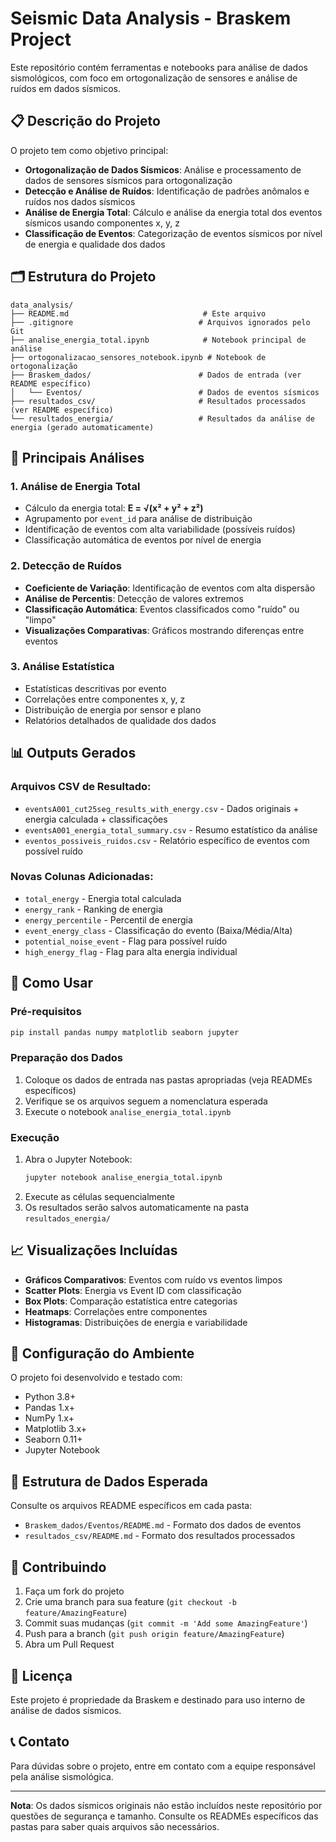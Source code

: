 # Seismic Data Analysis - Braskem Project

Este repositório contém ferramentas e notebooks para análise de dados sismológicos, com foco em ortogonalização de sensores e análise de ruídos em dados sísmicos.

## 📋 Descrição do Projeto

O projeto tem como objetivo principal:

- **Ortogonalização de Dados Sísmicos**: Análise e processamento de dados de sensores sísmicos para ortogonalização
- **Detecção e Análise de Ruídos**: Identificação de padrões anômalos e ruídos nos dados sísmicos
- **Análise de Energia Total**: Cálculo e análise da energia total dos eventos sísmicos usando componentes x, y, z
- **Classificação de Eventos**: Categorização de eventos sísmicos por nível de energia e qualidade dos dados

## 🗂️ Estrutura do Projeto

```
data_analysis/
├── README.md                              # Este arquivo
├── .gitignore                            # Arquivos ignorados pelo Git
├── analise_energia_total.ipynb            # Notebook principal de análise
├── ortogonalizacao_sensores_notebook.ipynb # Notebook de ortogonalização
├── Braskem_dados/                        # Dados de entrada (ver README específico)
│   └── Eventos/                          # Dados de eventos sísmicos
├── resultados_csv/                       # Resultados processados (ver README específico)
└── resultados_energia/                   # Resultados da análise de energia (gerado automaticamente)
```

## 🔬 Principais Análises

### 1. Análise de Energia Total
- Cálculo da energia total: **E = √(x² + y² + z²)**
- Agrupamento por `event_id` para análise de distribuição
- Identificação de eventos com alta variabilidade (possíveis ruídos)
- Classificação automática de eventos por nível de energia

### 2. Detecção de Ruídos
- **Coeficiente de Variação**: Identificação de eventos com alta dispersão
- **Análise de Percentis**: Detecção de valores extremos
- **Classificação Automática**: Eventos classificados como "ruído" ou "limpo"
- **Visualizações Comparativas**: Gráficos mostrando diferenças entre eventos

### 3. Análise Estatística
- Estatísticas descritivas por evento
- Correlações entre componentes x, y, z
- Distribuição de energia por sensor e plano
- Relatórios detalhados de qualidade dos dados

## 📊 Outputs Gerados

### Arquivos CSV de Resultado:
- `eventsA001_cut25seg_results_with_energy.csv` - Dados originais + energia calculada + classificações
- `eventsA001_energia_total_summary.csv` - Resumo estatístico da análise
- `eventos_possiveis_ruidos.csv` - Relatório específico de eventos com possível ruído

### Novas Colunas Adicionadas:
- `total_energy` - Energia total calculada
- `energy_rank` - Ranking de energia
- `energy_percentile` - Percentil de energia
- `event_energy_class` - Classificação do evento (Baixa/Média/Alta)
- `potential_noise_event` - Flag para possível ruído
- `high_energy_flag` - Flag para alta energia individual

## 🚀 Como Usar

### Pré-requisitos
```bash
pip install pandas numpy matplotlib seaborn jupyter
```

### Preparação dos Dados
1. Coloque os dados de entrada nas pastas apropriadas (veja READMEs específicos)
2. Verifique se os arquivos seguem a nomenclatura esperada
3. Execute o notebook `analise_energia_total.ipynb`

### Execução
1. Abra o Jupyter Notebook:
   ```bash
   jupyter notebook analise_energia_total.ipynb
   ```
2. Execute as células sequencialmente
3. Os resultados serão salvos automaticamente na pasta `resultados_energia/`

## 📈 Visualizações Incluídas

- **Gráficos Comparativos**: Eventos com ruído vs eventos limpos
- **Scatter Plots**: Energia vs Event ID com classificação
- **Box Plots**: Comparação estatística entre categorias
- **Heatmaps**: Correlações entre componentes
- **Histogramas**: Distribuições de energia e variabilidade

## 🔧 Configuração do Ambiente

O projeto foi desenvolvido e testado com:
- Python 3.8+
- Pandas 1.x+
- NumPy 1.x+
- Matplotlib 3.x+
- Seaborn 0.11+
- Jupyter Notebook

## 📁 Estrutura de Dados Esperada

Consulte os arquivos README específicos em cada pasta:
- `Braskem_dados/Eventos/README.md` - Formato dos dados de eventos
- `resultados_csv/README.md` - Formato dos resultados processados

## 🤝 Contribuindo

1. Faça um fork do projeto
2. Crie uma branch para sua feature (`git checkout -b feature/AmazingFeature`)
3. Commit suas mudanças (`git commit -m 'Add some AmazingFeature'`)
4. Push para a branch (`git push origin feature/AmazingFeature`)
5. Abra um Pull Request

## 📝 Licença

Este projeto é propriedade da Braskem e destinado para uso interno de análise de dados sísmicos.

## 📞 Contato

Para dúvidas sobre o projeto, entre em contato com a equipe responsável pela análise sismológica.

---

**Nota**: Os dados sísmicos originais não estão incluídos neste repositório por questões de segurança e tamanho. Consulte os READMEs específicos das pastas para saber quais arquivos são necessários.
